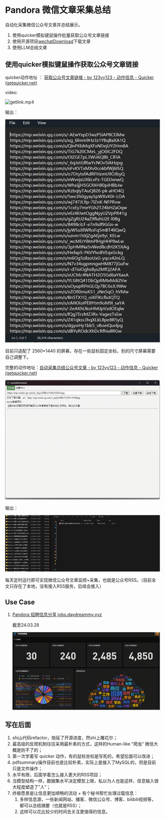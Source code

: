 # Pandora 微信文章采集总结

自动化采集微信公众号文章并总结展示。

1. 使用quicker模拟键鼠操作批量获取公众号文章链接
2. 使用开源项目[wechatDownload](https://github.com/xiaoguyu/wechatDownload)下载文章
3. 使用LLM总结文章

## 使用quicker模拟键鼠操作获取公众号文章链接

quicker动作地址 ： [获取公众号文章链接 - by 123yy123 - 动作信息 - Quicker (getquicker.net)](https://getquicker.net/Sharedaction?code=804e8748-a95d-43bd-402d-08dc41766143)

video:

![getlink.mp4](README.assets/getlink.gif)

输出：

![links.txt](README.assets/links.png)

目前只适配了 2560×1440 的屏幕，存在一些鼠标固定坐标，别的尺寸屏幕需要自己调整下。

完整的动作地址：[自动采集总结公众号文章 - by 123yy123 - 动作信息 - Quicker (getquicker.net)](https://getquicker.net/Sharedaction?code=a5ed830b-e2fa-444a-402e-08dc41766143)

![getarticle.gif](README.assets/getarticle.gif)

输出：

![airtle_files](README.assets/airtle_files.png)

每天定时运行即可实现微信公众号文章监控+采集，也就是公众号RSS。（目前全文只存在了本地，没有接入RSS服务，后续会接入）

## Use Case

1. [Pandora 招聘信息分享 jobs.daydreammy.xyz](https://jobs.daydreammy.xyz)

   截至24.03.28

   ![image-20240328011512812](README.assets/image-20240328011512812-17115597165961.png)

## 写在后面

1. shi山代码refactor，拖延了开源进度，然shi上雕花尔；
2. 最高级的反爬机制往往采用最朴素的方式，这样的Human-like ”爬虫“ 微信大概是防不了的；
3. 第一次学着写 quicker 动作，有的鼠标坐标是写死的，希望后面可以改进；
4. pdfsummary操作目前也是比较朴素，实际上是接入了MySQL的，但是目前只是文件操作；
5. 水平有限，后面学着怎么接入更大的RSS项目；
6. 当模型结构一样，数据集水平决定模型上限，私以为人也是这样，信息输入很大程度塑造了”人“；
7. 终极愿景是让信息更加顺畅的流动 + 有个秘书帮忙处理过载信息：
   1. 多样信息源，一些新闻网站、播客、微信公众号、博客、bilibili视频等，都可以总结摘要（也就是RSS）；
   2. 这样可以花比较少的时间去关注更值得的信息。